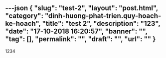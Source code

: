 ---json
{
    "slug": "test-2",
    "layout": "post.html",
    "category": "dinh-huong-phat-trien.quy-hoach-ke-hoach",
    "title": "test 2",
    "description": "123",
    "date": "17-10-2018 16:20:57",
    "banner": "",
    "tag": [],
    "permalink": "",
    "draft": "",
    "url": ""
}
---
1234